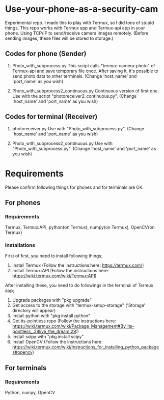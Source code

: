 # Use-your-phone-as-a-security-cam
Experimental repo. I made this to play with Termux, so I did tons of stupid things.
This repo works with Termux app and Termux-api app in your phone.
Using TCP/IP to send/receive camera images remotely. (Before sending images, these files will be stored to storage.)

## Codes for phone (Sender)
1) Photo_with_subprocess.py
 This script calls "termux-camera-photo" of Termux-api and save temporary file once.
 After saving it, it's possible to send photo data to other terminals.
 (Change 'host_name' and 'port_name' as you wish)

2) Photo_with_subprocess2_continuous.py
 Continuous version of first one. Use with the script "photoreceiver2_continuous.py".
 (Change 'host_name' and 'port_name' as you wish)
 
 ## Codes for terminal (Receiver)
 1) photoreceiver.py
   Use with "Photo_with_subprocess.py". (Change 'host_name' and 'port_name' as you wish)

 2) Photo_with_subprocess2_continuous.py
   Use with "Photo_with_subprocess.py". (Change 'host_name' and 'port_name' as you wish)

# Requirements
Please confirm following things for phones and for terminals are OK.
## For phones
### Requirements
Termux, Termux:API, python(on Termux), numpy(on Termux), OpenCV(on Termux)

### Installations
  First of first, you need to install following things;
   1) Install Termux (Follow the instructions here: https://termux.com/)
   2) Install Termux:API (Follow the instructions here: https://wiki.termux.com/wiki/Termux:API)
  
  After installing these, you need to do followings in the terminal of Termux app;
   1) Upgrade packages with "pkg upgrade"
   2) Get access to the storage with "termux-setup-storage" ('Storage' directory will appear)
   3) Install python with "pkg install python"
   4) Get its-pointless repo (Follow the instructions here: https://wiki.termux.com/wiki/Package_Management#By_its-pointless_.28live_the_dream.29:)
   5) Install scipy with "pkg install scipy"
   6) Install OpenCV (Follow the instructions here: https://wiki.termux.com/wiki/Instructions_for_installing_python_packages#opencv)

## For terminals
### Requirements
Python, numpy, OpenCV
